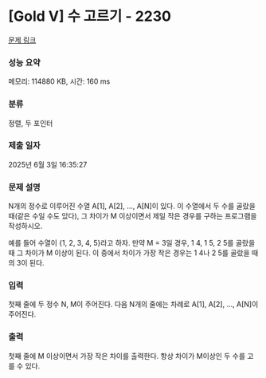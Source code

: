 # [Gold V] 수 고르기 - 2230 

[문제 링크](https://www.acmicpc.net/problem/2230) 

### 성능 요약

메모리: 114880 KB, 시간: 160 ms

### 분류

정렬, 두 포인터

### 제출 일자

2025년 6월 3일 16:35:27

### 문제 설명

<p>N개의 정수로 이루어진 수열 A[1], A[2], …, A[N]이 있다. 이 수열에서 두 수를 골랐을 때(같은 수일 수도 있다), 그 차이가 M 이상이면서 제일 작은 경우를 구하는 프로그램을 작성하시오.</p>

<p>예를 들어 수열이 {1, 2, 3, 4, 5}라고 하자. 만약 M = 3일 경우, 1 4, 1 5, 2 5를 골랐을 때 그 차이가 M 이상이 된다. 이 중에서 차이가 가장 작은 경우는 1 4나 2 5를 골랐을 때의 3이 된다.</p>

### 입력 

 <p>첫째 줄에 두 정수 N, M이 주어진다. 다음 N개의 줄에는 차례로 A[1], A[2], …, A[N]이 주어진다.</p>

### 출력 

 <p>첫째 줄에 M 이상이면서 가장 작은 차이를 출력한다. 항상 차이가 M이상인 두 수를 고를 수 있다.</p>

